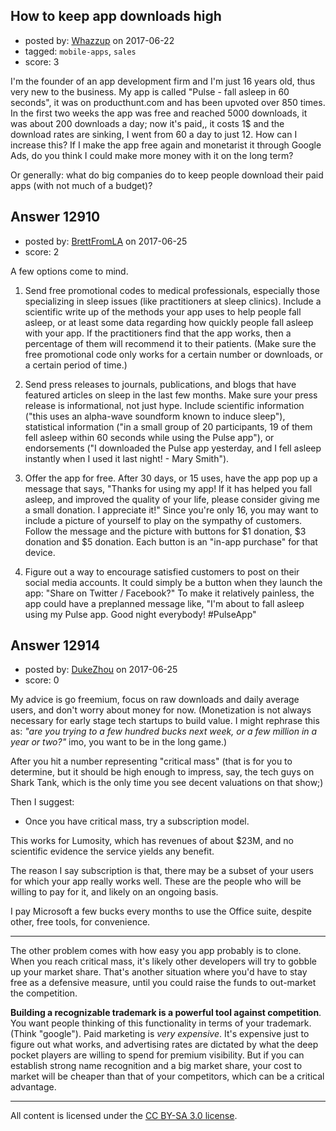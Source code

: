 ## How to keep app downloads high

- posted by: [Whazzup](https://stackexchange.com/users/10578790/whazzup) on 2017-06-22
- tagged: `mobile-apps`, `sales`
- score: 3

I'm the founder of an app development firm and I'm just 16 years old, thus very new to the business. My app is called "Pulse - fall asleep in 60 seconds", it was on producthunt.com and has been upvoted over 850 times. In the first two weeks the app was free and reached 5000 downloads, it was about 200 downloads a day; now it's paid,, it costs 1$ and the download rates are sinking, I went from 60 a day to just 12. How can I increase this? If I make the app free again and monetarist it through Google Ads, do you think I could make more money with it on the long term?

Or generally: what do big companies do to keep people download their paid apps (with not much of a budget)?


## Answer 12910

- posted by: [BrettFromLA](https://stackexchange.com/users/2813127/brettfromla) on 2017-06-25
- score: 2

A few options come to mind.

 1. Send free promotional codes to medical professionals, especially those specializing in sleep issues (like practitioners at sleep clinics).  Include a scientific write up of the methods your app uses to help people fall asleep, or at least some data regarding how quickly people fall asleep with your app. If the practitioners find that the app works, then a percentage of them will recommend it to their patients.  (Make sure the free promotional code only works for a certain number or downloads, or a certain period of time.)

 2. Send press releases to journals, publications, and blogs that have featured articles on sleep in the last few months. Make sure your press release is informational, not just hype. Include scientific information ("this uses an alpha-wave soundform known to induce sleep"), statistical information ("in a small group of 20 participants, 19 of them fell asleep within 60 seconds while using the Pulse app"), or endorsements ("I downloaded the Pulse app yesterday, and I fell asleep instantly when I used it last night! - Mary Smith").

 3. Offer the app for free.  After 30 days, or 15 uses, have the app pop up a message that says, "Thanks for using my app! If it has helped you fall asleep, and improved the quality of your life, please consider giving me a small donation. I appreciate it!" Since you're only 16, you may want to include a picture of yourself to play on the sympathy of customers. Follow the message and the picture with buttons for $1 donation, $3 donation and $5 donation. Each button is an "in-app purchase" for that device.

 4. Figure out a way to encourage satisfied customers to post on their social media accounts.  It could simply be a button when they launch the app: "Share on Twitter / Facebook?" To make it relatively painless, the app could have a preplanned message like, "I'm about to fall asleep using my Pulse app. Good night everybody! #PulseApp"


## Answer 12914

- posted by: [DukeZhou](https://stackexchange.com/users/4146639/dukezhou) on 2017-06-25
- score: 0

My advice is go freemium, focus on raw downloads and daily average users, and don't worry about money for now.  (Monetization is not always necessary for early stage tech startups to build value.  I might rephrase this as: *"are you trying to a few hundred bucks next week, or a few million in a year or two?"* imo, you want to be in the long game.)

After you hit a number representing "critical mass" (that is for you to determine, but it should be high enough to impress, say, the tech guys on Shark Tank, which is the only time you see decent valuations on that show;)

Then I suggest:

 - Once you have critical mass, try a subscription model.

This works for Lumosity, which has revenues of about $23M, and no scientific evidence the service yields any benefit. 

The reason I say subscription is that, there may be a subset of your users for which your app really works well.  These are the people who will be willing to pay for it, and likely on an ongoing basis.

I pay Microsoft a few bucks every months to use the Office suite, despite other, free tools, for convenience.

------------------------------------------

The other problem comes with how easy you app probably is to clone.  When you reach critical mass, it's likely other developers will try to gobble up your market share.  That's another situation where you'd have to stay free as a defensive measure, until you could raise the funds to out-market the competition.

**Building a recognizable trademark is a powerful tool against competition**.  You want people thinking of this functionality in terms of your trademark.  (Think "google").  Paid marketing is *very expensive*.  It's expensive just to figure out what works, and advertising rates are dictated by what the deep pocket players are willing to spend for premium visibility.  But if you can establish strong name recognition and a big market share, your cost to market will be cheaper than that of your competitors, which can be a critical advantage.



---

All content is licensed under the [CC BY-SA 3.0 license](https://creativecommons.org/licenses/by-sa/3.0/).
